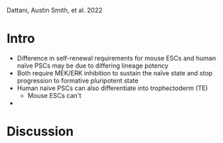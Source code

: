 Dattani, Austin Smith, et al. 2022

# Intro
- Difference in self-renewal requirements for mouse ESCs and human naïve PSCs may be due to differing lineage potency
- Both require MEK/ERK inhibition to sustain the naïve state and stop progression to formative pluripotent state
- Human naive PSCs can also differentiate into trophectoderm (TE)
	- Mouse ESCs can't
- 
# Discussion